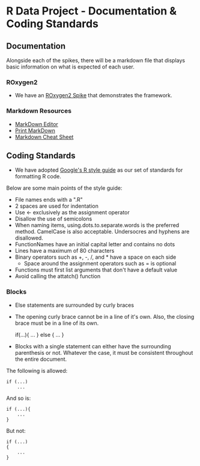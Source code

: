 # R Data Project - Documentation & Coding Standards

## Documentation
Alongside each of the spikes, there will be a markdown file that displays basic information on what is expected of each user.

### ROxygen2
 - We have an [ROxygen2 Spike](../Spikes/ROxygen2%20Spikes) that demonstrates the framework.

### Markdown Resources
 - [MarkDown Editor](https://dillinger.io/)
 - [Print MarkDown](https://gitprint.com/)
 - [Markdown Cheat Sheet](https://github.com/adam-p/markdown-here/wiki/Markdown-Cheatsheet)


## Coding Standards
 - We have adopted [Google's R style guide](https://google.github.io/styleguide/Rguide.xml) as our set of standards for formatting R code.

Below are some main points of the style guide:
 - File names ends with a ".R"
 - 2 spaces are used for indentation
 - Use <- exclusively as the assignment operator
 - Disallow the use of semicolons
 - When naming items, using.dots.to.separate.words is the preferred method. CamelCase is also acceptable. Undersocres and hyphens are disallowed.
 - FunctionNames have an initial capital letter and contains no dots
 - Lines have a maximum of 80 characters
 - Binary operators such as +, -, /, and \* have a space on each side
 	- Space around the assignment operators such as = is optional
 - Functions must first list arguments that don't have a default value
 - Avoid calling the attatch() function

### Blocks 
 - Else statements are surrounded by curly braces
 - The opening curly brace cannot be in a line of it's own. Also, the closing brace must be in a line of its own.


	if(...){
		...
	} else {
		...
	}

 - Blocks with a single statement can either have the surrounding parenthesis or not. Whatever the case, it must be consistent throughout the entire document.

The following is allowed: 

	if (...)
		...

And so is: 

	if (...){
		...
	}

But not:

	if (...)
	{
		...
	}

